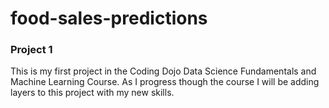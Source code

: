 # food-sales-predictions

### Project 1
This is my first project in the Coding Dojo Data Science Fundamentals and Machine Learning Course. As I progress though the course I will be adding layers to this project with my new skills.
